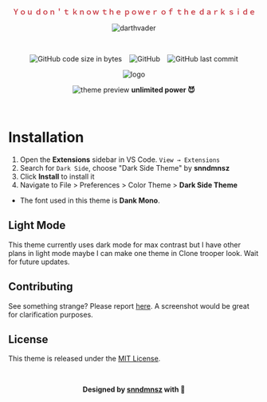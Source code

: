 &ensp;
<div align="center">

<span style="color: #ca3e47;  font-weight: bold;">Ｙｏｕ  ｄｏｎ＇ｔ  ｋｎｏｗ  ｔｈｅ  ｐｏｗｅｒ  ｏｆ  ｔｈｅ ｄａｒｋ  ｓｉｄｅ</span>


<img  src="https://64.media.tumblr.com/745c49571857450dd4698b07f3aba16f/tumblr_oy0zcpPgSY1w8mobyo4_540.gifv" alt="darthvader"/>

&ensp;

![GitHub code size in bytes](https://img.shields.io/github/languages/code-size/snndmnsz/dark-side-theme?color=%23ca3e47&style=for-the-badge) &ensp;  ![GitHub](https://img.shields.io/github/license/snndmnsz/dark-side-theme?color=%23ca3e47&style=for-the-badge) &ensp; ![GitHub last commit](https://img.shields.io/github/last-commit/snndmnsz/dark-side-theme?color=%23ca3e47&style=for-the-badge)

<img  src="https://i.hizliresim.com/tr03WX.png" alt="logo"/>

![theme preview](https://i.hizliresim.com/eJEQYe.png)
**unlimited power 😈**

</div>

&ensp;


# Installation

1. Open the **Extensions** sidebar in VS Code. `View → Extensions`
1. Search for `Dark Side`, choose "Dark Side Theme" by **snndmnsz**
1. Click **Install** to install it
1. Navigate to File > Preferences > Color Theme > **Dark Side Theme**


- The font used in this theme is **Dank Mono**.


## Light Mode
This theme currently uses dark mode for max contrast but I have other plans in light mode maybe I can make one theme in Clone trooper look. Wait for future updates.


## Contributing
See something strange? Please report [here](https://github.com/snndmnsz/dark-side-theme). A screenshot would be great for clarification purposes. 


## License
This theme is released under the [MIT License](https://github.com/snndmnsz/dark-side-theme/blob/main/LICENSE).


<div align="center">
&ensp;

**Designed by [snndmnsz](Https://Github.Com/Snndmnsz) with 🍌**


</div>
